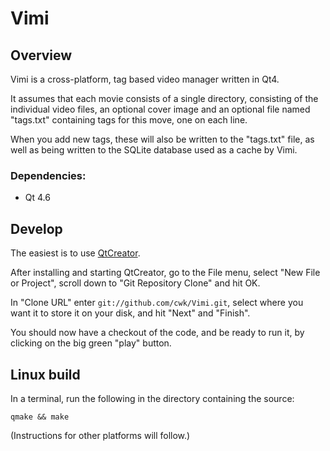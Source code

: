 # Vimi


## Overview

Vimi is a cross-platform, tag based video manager written in Qt4.

It assumes that each movie consists of a single directory, consisting of the
individual video files, an optional cover image and an optional file named
"tags.txt" containing tags for this move, one on each line.

When you add new tags, these will also be written to the "tags.txt" file, as
well as being written to the SQLite database used as a cache by Vimi. 


### Dependencies:

 * Qt 4.6

## Develop

The easiest is to use [QtCreator](http://qt.nokia.com/products/developer-tools).

After installing and starting QtCreator, go to the File menu, select "New File
or Project", scroll down to "Git Repository Clone" and hit OK.

In "Clone URL" enter `git://github.com/cwk/Vimi.git`, select where you want it
to store it on your disk, and hit "Next" and "Finish".

You should now have a checkout of the code, and be ready to run it, by clicking
on the big green "play" button.


## Linux build

In a terminal, run the following in the directory containing the source:

    qmake && make

(Instructions for other platforms will follow.)

